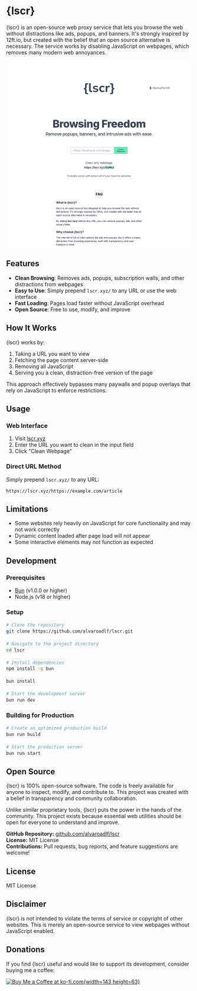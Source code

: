 # {lscr}

{lscr} is an open-source web proxy service that lets you browse the web without distractions like ads, popups, and banners. It's strongly inspired by 12ft.io, but created with the belief that an open source alternative is necessary. The service works by disabling JavaScript on webpages, which removes many modern web annoyances.

![{lscr} Screenshot](https://raw.githubusercontent.com/alvaroadlf/lscr/refs/heads/main/public/images/screenshot.png)

## Features

- **Clean Browsing**: Removes ads, popups, subscription walls, and other distractions from webpages
- **Easy to Use**: Simply prepend `lscr.xyz/` to any URL or use the web interface
- **Fast Loading**: Pages load faster without JavaScript overhead
- **Open Source**: Free to use, modify, and improve

## How It Works

{lscr} works by:

1. Taking a URL you want to view
2. Fetching the page content server-side
3. Removing all JavaScript
4. Serving you a clean, distraction-free version of the page

This approach effectively bypasses many paywalls and popup overlays that rely on JavaScript to enforce restrictions.

## Usage

### Web Interface

1. Visit [lscr.xyz](https://lscr.xyz)
2. Enter the URL you want to clean in the input field
3. Click "Clean Webpage"

### Direct URL Method

Simply prepend `lscr.xyz/` to any URL:

```
https://lscr.xyz/https://example.com/article
```

## Limitations

- Some websites rely heavily on JavaScript for core functionality and may not work correctly
- Dynamic content loaded after page load will not appear
- Some interactive elements may not function as expected

## Development

### Prerequisites

- [Bun](https://bun.sh) (v1.0.0 or higher)
- Node.js (v18 or higher)

### Setup

```bash
# Clone the repository
git clone https://github.com/alvaroadlf/lscr.git

# Navigate to the project directory
cd lscr

# Install dependencies
npm install -g bun

bun install

# Start the development server
bun run dev
```

### Building for Production

```bash
# Create an optimized production build
bun run build

# Start the production server
bun run start
```

## Open Source

{lscr} is 100% open-source software. The code is freely available for anyone to inspect, modify, and contribute to. This project was created with a belief in transparency and community collaboration.

Unlike similar proprietary tools, {lscr} puts the power in the hands of the community. This project exists because essential web utilities should be open for everyone to understand and improve.

**GitHub Repository:** [github.com/alvaroadlf/lscr](https://github.com/alvaroadlf/lscr)  
**License:** MIT License  
**Contributions:** Pull requests, bug reports, and feature suggestions are welcome!

## License

MIT License

## Disclaimer

{lscr} is not intended to violate the terms of service or copyright of other websites. This is merely an open-source service to view webpages without JavaScript enabled.

## Donations

If you find {lscr} useful and would like to support its development, consider buying me a coffee:

[![Buy Me a Coffee at ko-fi.com](https://storage.ko-fi.com/cdn/kofi5.png?v=6){width=143 height=63}](https://ko-fi.com/alvaro)